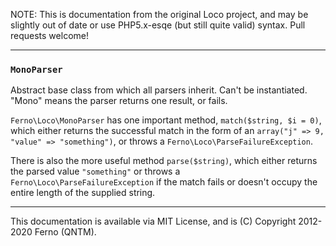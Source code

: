 
NOTE: This is documentation from the original Loco project, and may be slightly out of date or use PHP5.x-esqe (but still quite valid) syntax.  Pull requests welcome!

-----

### `MonoParser`

Abstract base class from which all parsers inherit. Can't be instantiated. "Mono" means the parser returns one result, or fails.

`Ferno\Loco\MonoParser` has one important method, `match($string, $i = 0)`, which either returns the successful match in the form 
of an `array("j" => 9, "value" => "something")`, or throws a `Ferno\Loco\ParseFailureException`.

There is also the more useful method `parse($string)`, which either returns the parsed value `"something"` or throws a 
`Ferno\Loco\ParseFailureException` if the match fails or doesn't occupy the entire length of the supplied string.




-----
This documentation is available via MIT License, and is (C) Copyright 2012-2020 Ferno (QNTM).

